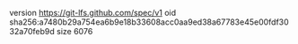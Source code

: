 version https://git-lfs.github.com/spec/v1
oid sha256:a7480b29a754ea6b9e18b33608acc0aa9ed38a67783e45e00fdf3032a70feb9d
size 6076
